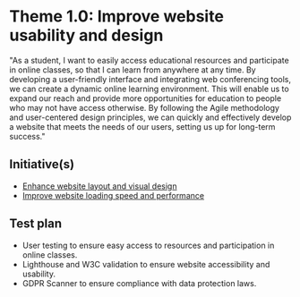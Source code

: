 # Theme 1.0: 	Improve website usability and design
"As a student, I want to easily access educational resources and participate in online classes, so that I can learn from anywhere at any time. By developing a user-friendly interface and integrating web conferencing tools, we can create a dynamic online learning environment.
This will enable us to expand our reach and provide more opportunities for education to people who may not have access otherwise.
By following the Agile methodology and user-centered design principles, we can quickly and effectively develop a website that meets the needs of our users, setting us up for long-term success."
## Initiative(s)

* [Enhance website layout and visual design](initiatives/initiative1.md)
* [Improve website loading speed and performance](initiatives/initiative2.md)

## Test plan
 * User testing to ensure easy access to resources and participation in online classes.
 * Lighthouse and W3C validation to ensure website accessibility and usability.
 * GDPR Scanner to ensure compliance with data protection laws.
